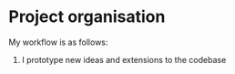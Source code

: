 # Project organisation

My workflow is as follows:
 1. I prototype new ideas and extensions to the codebase